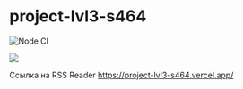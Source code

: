 # project-lvl3-s464

![Node CI](https://github.com/Amidery/project-lvl3-s464/workflows/Node%20CI/badge.svg)

<a href="https://codeclimate.com/github/Amidery/project-lvl3-s464/maintainability"><img src="https://api.codeclimate.com/v1/badges/f200aab832722f3f3580/maintainability" /></a>

Ссылка на RSS Reader
https://project-lvl3-s464.vercel.app/

